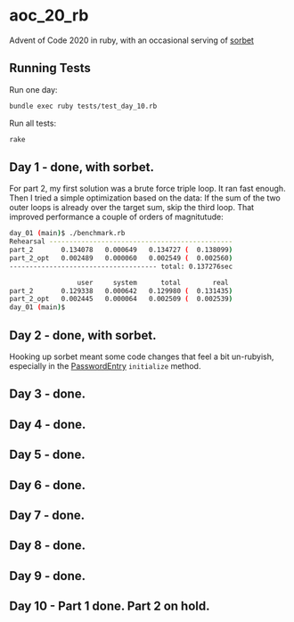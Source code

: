 # aoc_20_rb

Advent of Code 2020 in ruby, with an occasional serving of [sorbet](https://sorbet.org/)

## Running Tests

Run one day:

```bash
bundle exec ruby tests/test_day_10.rb
```

Run all tests:

```bash
rake
```

## Day 1 - done, with sorbet.

For part 2, my first solution was a brute force triple loop. It ran fast enough. Then I tried a simple optimization based on the data: If the sum of the two outer loops is already over the target sum, skip the third loop. That improved performance a couple of orders of magnitutude:

```bash
day_01 (main)$ ./benchmark.rb
Rehearsal ----------------------------------------------
part_2       0.134078   0.000649   0.134727 (  0.138099)
part_2_opt   0.002489   0.000060   0.002549 (  0.002560)
------------------------------------- total: 0.137276sec

                 user     system      total        real
part_2       0.129338   0.000642   0.129980 (  0.131435)
part_2_opt   0.002445   0.000064   0.002509 (  0.002539)
day_01 (main)$
```

## Day 2 - done, with sorbet.

Hooking up sorbet meant some code changes that feel a bit un-rubyish, especially in the [PasswordEntry](https://github.com/bfollek/aoc_20_rb/blob/main/day_02/password_entry.rb) `initialize` method.

## Day 3 - done.

## Day 4 - done.

## Day 5 - done.

## Day 6 - done.

## Day 7 - done.

## Day 8 - done.

## Day 9 - done.

## Day 10 - Part 1 done. Part 2 on hold.
